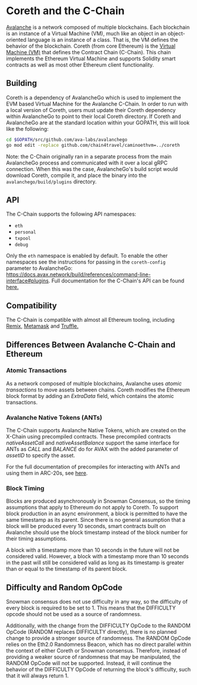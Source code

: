 # Coreth and the C-Chain

[Avalanche](https://docs.avax.network/learn/platform-overview) is a network composed of multiple blockchains.
Each blockchain is an instance of a Virtual Machine (VM), much like an object in an object-oriented language is an instance of a class.
That is, the VM defines the behavior of the blockchain.
Coreth (from core Ethereum) is the [Virtual Machine (VM)](https://docs.avax.network/learn/platform-overview#virtual-machines) that defines the Contract Chain (C-Chain).
This chain implements the Ethereum Virtual Machine and supports Solidity smart contracts as well as most other Ethereum client functionality.

## Building

Coreth is a dependency of AvalancheGo which is used to implement the EVM based Virtual Machine for the Avalanche C-Chain. In order to run with a local version of Coreth, users must update their Coreth dependency within AvalancheGo to point to their local Coreth directory. If Coreth and AvalancheGo are at the standard location within your GOPATH, this will look like the following:

```bash
cd $GOPATH/src/github.com/ava-labs/avalanchego
go mod edit -replace github.com/chain4travel/caminoethvm=../coreth
```

Note: the C-Chain originally ran in a separate process from the main AvalancheGo process and communicated with it over a local gRPC connection. When this was the case, AvalancheGo's build script would download Coreth, compile it, and place the binary into the `avalanchego/build/plugins` directory.

## API

The C-Chain supports the following API namespaces:

- `eth`
- `personal`
- `txpool`
- `debug`

Only the `eth` namespace is enabled by default. 
To enable the other namespaces see the instructions for passing in the `coreth-config` parameter to AvalancheGo: https://docs.avax.network/build/references/command-line-interface#plugins.
Full documentation for the C-Chain's API can be found [here.](https://docs.avax.network/build/avalanchego-apis/c-chain)

## Compatibility

The C-Chain is compatible with almost all Ethereum tooling, including [Remix,](https://docs.avax.network/build/tutorials/smart-contracts/deploy-a-smart-contract-on-avalanche-using-remix-and-metamask) [Metamask](https://docs.avax.network/build/tutorials/smart-contracts/deploy-a-smart-contract-on-avalanche-using-remix-and-metamask) and [Truffle.](https://docs.avax.network/build/tutorials/smart-contracts/using-truffle-with-the-avalanche-c-chain)

## Differences Between Avalanche C-Chain and Ethereum

### Atomic Transactions

As a network composed of multiple blockchains, Avalanche uses *atomic transactions* to move assets between chains. Coreth modifies the Ethereum block format by adding an *ExtraData* field, which contains the atomic transactions.

### Avalanche Native Tokens (ANTs)

The C-Chain supports Avalanche Native Tokens, which are created on the X-Chain using precompiled contracts. These precompiled contracts *nativeAssetCall* and *nativeAssetBalance* support the same interface for ANTs as *CALL* and *BALANCE* do for AVAX with the added parameter of *assetID* to specify the asset.

For the full documentation of precompiles for interacting with ANTs and using them in ARC-20s, see [here](https://docs.avax.network/build/references/coreth-arc20s).

### Block Timing

Blocks are produced asynchronously in Snowman Consensus, so the timing assumptions that apply to Ethereum do not apply to Coreth. To support block production in an async environment, a block is permitted to have the same timestamp as its parent. Since there is no general assumption that a block will be produced every 10 seconds, smart contracts built on Avalanche should use the block timestamp instead of the block number for their timing assumptions.

A block with a timestamp more than 10 seconds in the future will not be considered valid. However, a block with a timestamp more than 10 seconds in the past will still be considered valid as long as its timestamp is greater than or equal to the timestamp of its parent block.

## Difficulty and Random OpCode

Snowman consensus does not use difficulty in any way, so the difficulty of every block is required to be set to 1. This means that the DIFFICULTY opcode should not be used as a source of randomness.

Additionally, with the change from the DIFFICULTY OpCode to the RANDOM OpCode (RANDOM replaces DIFFICULTY directly), there is no planned change to provide a stronger source of randomness. The RANDOM OpCode relies on the Eth2.0 Randomness Beacon, which has no direct parallel within the context of either Coreth or Snowman consensus. Therefore, instead of providing a weaker source of randomness that may be manipulated, the RANDOM OpCode will not be supported. Instead, it will continue the behavior of the DIFFICULTY OpCode of returning the block's difficulty, such that it will always return 1.
